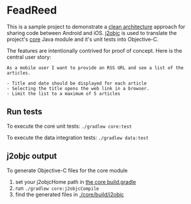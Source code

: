 # FeadReed
This is a sample project to demonstrate a [clean architecture](http://blog.8thlight.com/uncle-bob/2012/08/13/the-clean-architecture.html)
approach for sharing code between Android and iOS.
[j2objc](https://github.com/google/j2objc) is used to translate the project's [core](core)
Java module and it's unit tests into Objective-C.

The features are intentionally contrived for proof of concept.  Here is the central user story:


    As a mobile user I want to provide an RSS URL and see a list of the articles.

    - Title and date should be displayed for each article
    - Selecting the title opens the web link in a browser.
    - Limit the list to a maximum of 5 articles


## Run tests

To execute the core unit tests: `./gradlew core:test`


To execute the data integration tests: `./gradlew data:test`


## j2objc output

To generate Objective-C files for the core module

1. set your j2objcHome path in [the core build.gradle](core/build.gradle)
2. run `./gradlew core:j2objcCompile`
3. find the generated files in [./core/build/j2objc](core/build/j2objc)